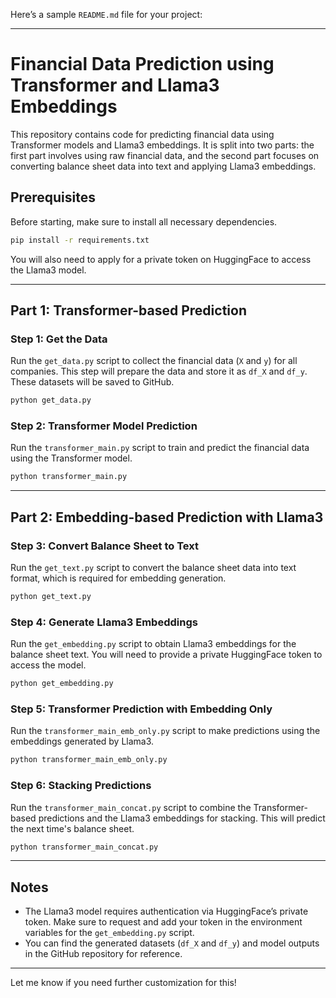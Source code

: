 Here’s a sample `README.md` file for your project:

---

# Financial Data Prediction using Transformer and Llama3 Embeddings

This repository contains code for predicting financial data using Transformer models and Llama3 embeddings. It is split into two parts: the first part involves using raw financial data, and the second part focuses on converting balance sheet data into text and applying Llama3 embeddings.

## Prerequisites

Before starting, make sure to install all necessary dependencies.

```bash
pip install -r requirements.txt
```

You will also need to apply for a private token on HuggingFace to access the Llama3 model.

---

## Part 1: Transformer-based Prediction

### Step 1: Get the Data

Run the `get_data.py` script to collect the financial data (`X` and `y`) for all companies. This step will prepare the data and store it as `df_X` and `df_y`. These datasets will be saved to GitHub.

```bash
python get_data.py
```

### Step 2: Transformer Model Prediction

Run the `transformer_main.py` script to train and predict the financial data using the Transformer model.

```bash
python transformer_main.py
```

---

## Part 2: Embedding-based Prediction with Llama3

### Step 3: Convert Balance Sheet to Text

Run the `get_text.py` script to convert the balance sheet data into text format, which is required for embedding generation.

```bash
python get_text.py
```

### Step 4: Generate Llama3 Embeddings

Run the `get_embedding.py` script to obtain Llama3 embeddings for the balance sheet text. You will need to provide a private HuggingFace token to access the model.

```bash
python get_embedding.py
```

### Step 5: Transformer Prediction with Embedding Only

Run the `transformer_main_emb_only.py` script to make predictions using the embeddings generated by Llama3.

```bash
python transformer_main_emb_only.py
```

### Step 6: Stacking Predictions

Run the `transformer_main_concat.py` script to combine the Transformer-based predictions and the Llama3 embeddings for stacking. This will predict the next time's balance sheet.

```bash
python transformer_main_concat.py
```

---

## Notes

- The Llama3 model requires authentication via HuggingFace’s private token. Make sure to request and add your token in the environment variables for the `get_embedding.py` script.
- You can find the generated datasets (`df_X` and `df_y`) and model outputs in the GitHub repository for reference.

---

Let me know if you need further customization for this!
